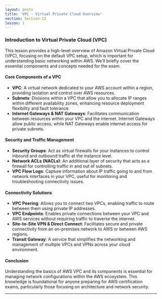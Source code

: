 ```yaml
---
layout: posts
title: 'VPC - Virtual Private Cloud Overview'
section: Section-13
lesson: 1
---
```


### Introduction to Virtual Private Cloud (VPC)

This lesson provides a high-level overview of Amazon Virtual Private Cloud (VPC), focusing on the default VPC setup, which is important for understanding basic networking within AWS. We'll briefly cover the essential components and concepts needed for the exam.

<!-- pagebreak -->

#### Core Components of a VPC

- **VPC**: A virtual network dedicated to your AWS account within a region, providing isolation and control over AWS resources.
- **Subnets**: Divisions within a VPC that allow you to allocate IP ranges within different availability zones, enhancing resource deployment flexibility and fault tolerance.
- **Internet Gateways & NAT Gateways**: Facilitates communication between resources within your VPC and the internet. Internet Gateways allow public access, while NAT Gateways enable internet access for private subnets.

<!-- pagebreak -->

#### Security and Traffic Management

- **Security Groups**: Act as virtual firewalls for your instances to control inbound and outbound traffic at the instance level.
- **Network ACLs (NACLs)**: An additional layer of security that acts as a firewall for controlling traffic in and out of subnets.
- **VPC Flow Logs**: Capture information about IP traffic going to and from network interfaces in your VPC, useful for monitoring and troubleshooting connectivity issues.

<!-- pagebreak -->

#### Connectivity Solutions

- **VPC Peering**: Allows you to connect two VPCs, enabling traffic to route between them using private IP addresses.
- **VPC Endpoints**: Enables private connections between your VPC and AWS services without requiring traffic to traverse the internet.
- **Site-to-Site VPN & Direct Connect**: Facilitates secure and private connectivity from an on-premises network to AWS or between AWS regions.
- **Transit Gateway**: A service that simplifies the networking and management of multiple VPCs and VPNs across your cloud environment.

<!-- pagebreak -->

#### Conclusion

Understanding the basics of AWS VPC and its components is essential for managing network configurations within the AWS ecosystem. This knowledge is foundational for anyone preparing for AWS certification exams, particularly those focusing on architecture and network security.

---

